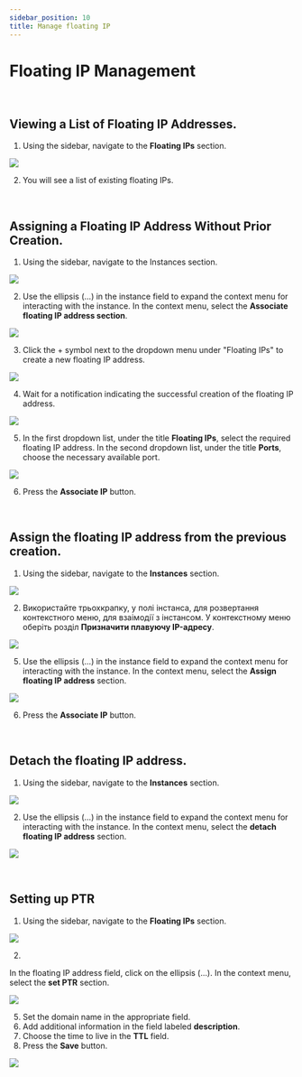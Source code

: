 ```yaml
---
sidebar_position: 10
title: Manage floating IP
---
```



# Floating IP Management


<br />

## Viewing a List of Floating IP Addresses.
1. Using the sidebar, navigate to the **Floating IPs** section.

![](../img/i-float-ip-1.png)

2. You will see a list of existing floating IPs.


<br />

## Assigning a Floating IP Address Without Prior Creation.
1. Using the sidebar, navigate to the Instances section.

![](../img/i-float-ip-1.png)

2. Use the ellipsis (...) in the instance field to expand the context menu for interacting with the instance.
In the context menu, select the **Associate floating IP address section**.

![](../img/i-float-ip-13.png)

3. Click the + symbol next to the dropdown menu under "Floating IPs" to create a new floating IP address.

![](../img/i-float-ip-11.png)

4. Wait for a notification indicating the successful creation of the floating IP address.

![](../img/i-float-ip-7.png)

5. In the first dropdown list, under the title **Floating IPs**, select the required floating IP address.
In the second dropdown list, under the title **Ports**, choose the necessary available port.

![](../img/i-float-ip-14.png)

6.  Press the **Associate IP** button.


<br />

## Assign the floating IP address from the previous creation.
1. Using the sidebar, navigate to the **Instances** section.


![](../img/i-float-ip-1.png)

2. Використайте трьохкрапку, у полі інстанса, для розвертання контекстного меню, для взаімодії з інстансом. 
У контекстному меню оберіть розділ **Призначити плавуючу IP-адресу**.

![](../img/i-float-ip-13.png)

5. Use the ellipsis (...) in the instance field to expand the context menu for interacting with the instance. In the context menu, select the **Assign floating IP address** section.

![](../img/i-float-ip-14.png)

6.  Press the **Associate IP** button.


<br />

## Detach the floating IP address.
1. Using the sidebar, navigate to the **Instances** section.

![](../img/i-float-ip-1.png)

2. Use the ellipsis (...) in the instance field to expand the context menu for interacting with the instance. In the context menu, select the **detach floating IP address** section.

![](../img/i-float-ip-15.png)


<br />

## Setting up PTR
1. Using the sidebar, navigate to the **Floating IPs** section.

![](../img/i-float-ip-1.png)

2. 
In the floating IP address field, click on the ellipsis (...). In the context menu, select the **set PTR** section.

![](../img/i-float-ip-16.png)

5. Set the domain name in the appropriate field.
6. Add additional information in the field labeled **description**.
7. Choose the time to live in the **TTL** field.
8. Press the **Save** button.

![](../img/i-float-ip-17.png)
